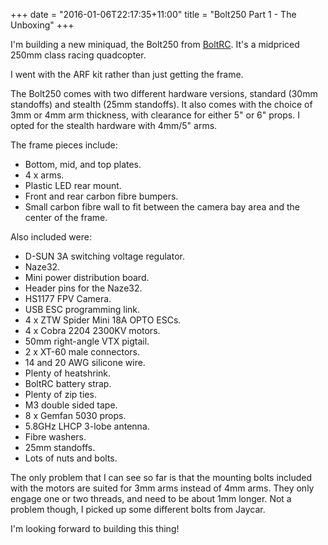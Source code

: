 +++
date = "2016-01-06T22:17:35+11:00"
title = "Bolt250 Part 1 - The Unboxing"
+++

<!--Tags = ["boltrc", "bolt250", "fpv", "quadcopter", "multicopter"]-->
<!--Categories = ["Quadcopters"]-->

I'm building a new miniquad, the Bolt250 from [BoltRC](http://boltrc.com.au).
It's a midpriced 250mm class racing quadcopter.

I went with the ARF kit rather than just getting the frame.

The Bolt250 comes with two different hardware versions, standard (30mm
standoffs) and stealth (25mm standoffs). It also comes with the choice of 3mm
or 4mm arm thickness, with clearance for either 5" or 6" props. I opted for the
stealth hardware with 4mm/5" arms.

The frame pieces include:

* Bottom, mid, and top plates.
* 4 x arms.
* Plastic LED rear mount.
* Front and rear carbon fibre bumpers.
* Small carbon fibre wall to fit between the camera bay area and the center of
  the frame.

Also included were:

* D-SUN 3A switching voltage regulator.
* Naze32.
* Mini power distribution board.
* Header pins for the Naze32.
* HS1177 FPV Camera.
* USB ESC programming link.
* 4 x ZTW Spider Mini 18A OPTO ESCs.
* 4 x Cobra 2204 2300KV motors.
* 50mm right-angle VTX pigtail.
* 2 x XT-60 male connectors.
* 14 and 20 AWG silicone wire.
* Plenty of heatshrink.
* BoltRC battery strap.
* Plenty of zip ties.
* M3 double sided tape.
* 8 x Gemfan 5030 props.
* 5.8GHz LHCP 3-lobe antenna.
* Fibre washers.
* 25mm standoffs.
* Lots of nuts and bolts.

The only problem that I can see so far is that the mounting bolts included with
the motors are suited for 3mm arms instead of 4mm arms. They only engage one or
two threads, and need to be about 1mm longer. Not a problem though, I picked up
some different bolts from Jaycar.

I'm looking forward to building this thing!
